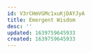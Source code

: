 ```yaml
---
id: V3rCHmVGMc1xuKjDAYJyA
title: Emergent Wisdom
desc: ''
updated: 1639759645933
created: 1639759645933
---
```


